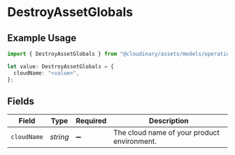 # DestroyAssetGlobals

## Example Usage

```typescript
import { DestroyAssetGlobals } from "@cloudinary/assets/models/operations";

let value: DestroyAssetGlobals = {
  cloudName: "<value>",
};
```

## Fields

| Field                                       | Type                                        | Required                                    | Description                                 |
| ------------------------------------------- | ------------------------------------------- | ------------------------------------------- | ------------------------------------------- |
| `cloudName`                                 | *string*                                    | :heavy_minus_sign:                          | The cloud name of your product environment. |